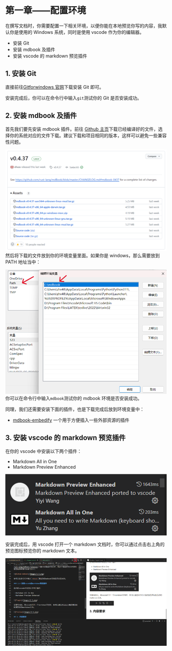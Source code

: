 # 第一章——配置环境

在撰写文档时，你需要配置一下相关环境，以便你能在本地预览你写的内容，我默认你是使用的 Windows 系统，同时是使用 vscode 作为你的编辑器。

- 安装 Git
- 安装 mdbook 及插件
- 安装 vscode 的 markdown 预览插件

## 1. 安装 Git

直接前往[Gitforwindows 官网](https://gitforwindows.org/)下载安装 Git 即可。

安装完成后，你可以在命令行中输入`git`测试你的 Git 是否安装成功。

## 2. 安装 mdbook 及插件

首先我们要先安装 mdbook 插件。前往 [Github 主页](https://github.com/rust-lang/mdBook/releases)下载已经编译好的文件，选择你的系统对应的文件下载。建议下载和项目相同的版本，这样可以避免一些兼容性问题。

![mdbook](Images/1-1.png)
然后将下载的文件放到你的环境变量里面。如果你是 windows，那么需要放到 PATH 地址当中：

![PATH](Images/1-2.png)
你可以在命令行中输入`mdbook`测试你的 mdbook 环境是否安装成功。

同理，我们还需要安装下面的插件，也是下载完成后放到环境变量中：

- [mdbook-embedify](https://github.com/MR-Addict/mdbook-embedify) 一个用于方便插入一些外部资源的插件

## 3. 安装 vscode 的 markdown 预览插件

在你的 vscode 中安装以下两个插件：

- Markdown All in One
- Markdown Preview Enhanced

![Plugin](Images/1-3.png)

安装完成后，用 vscode 打开一个 markdown 文档时，你可以通过点击右上角的预览图标预览你的 markdown 文本。

![Preview](Images/1-4.png)
